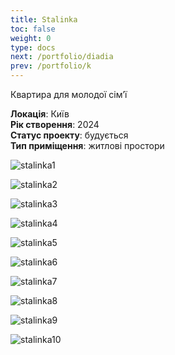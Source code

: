 ```yaml
---
title: Stalinka
toc: false
weight: 0
type: docs
next: /portfolio/diadia
prev: /portfolio/k
---
```


Квартира для молодої сімʼї

**Локація**: Київ\
**Рік створення**: 2024\
**Статус проекту**: будується\
**Тип приміщення**: житлові простори

![stalinka1](1.jpg)

![stalinka2](2.jpg)

![stalinka3](3.jpg)

![stalinka4](4.jpg)

![stalinka5](5.jpg)

![stalinka6](6.jpg)

![stalinka7](7.jpg)

![stalinka8](8.jpg)

![stalinka9](9.jpg)

![stalinka10](10.jpg)
